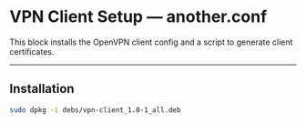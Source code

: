 # VPN Client Setup — another.conf

This block installs the OpenVPN client config and a script to generate client certificates.

---

## Installation

```bash
sudo dpkg -i debs/vpn-client_1.0-1_all.deb
